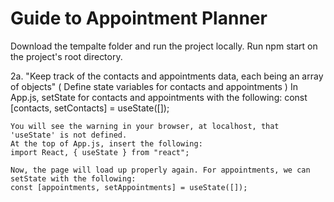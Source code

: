 # Guide to Appointment Planner

Download the tempalte folder and run the project locally. Run npm start on the project's root directory.

2a. "Keep track of the contacts and appointments data, each being an array of objects"
    (  Define state variables for contacts and appointments )
    In App.js, setState for contacts and appointments with the following: 
    const [contacts, setContacts] = useState([]);

    You will see the warning in your browser, at localhost, that 'useState' is not defined.
    At the top of App.js, insert the following:
    import React, { useState } from "react";

    Now, the page will load up properly again. For appointments, we can setState with the following:
    const [appointments, setAppointments] = useState([]);

